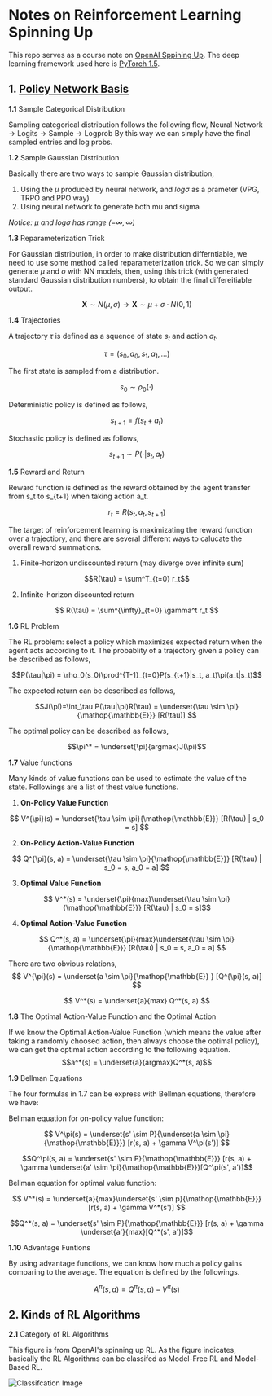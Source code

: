 # Notes on Reinforcement Learning Spinning Up

This repo serves as a course note on [OpenAI Sppining Up](https://spinningup.openai.com/en/latest/).
The deep learning framework used here is [PyTorch 1.5](https://https://pytorch.org/).

## 1. [Policy Network Basis](./intro_policynet/policy.py)

**1.1** Sample Categorical Distribution

Sampling categorical distribution follows the following flow,
Neural Network -> Logits -> Sample -> Logprob
By this way we can simply have the final sampled entries and log probs.

**1.2** Sample Gaussian Distribution

Basically there are two ways to sample Gaussian distribution,

1. Using the $\mu$ produced by neural network, and $log \sigma$ as a prameter (VPG, TRPO and PPO way)
2. Using neural network to generate both mu and sigma

*Notice: $\mu$ and $log \sigma$ has range $(-\infty, \infty)$*

**1.3** Reparameterization Trick

For Gaussian distribution, in order to make distribution differntiable, we need to use some method called reparameterization trick. So we can simply generate $\mu$ and $\sigma$ with NN models, then, using this trick (with generated standard Gaussian distribution numbers), to obtain the final differeitiable output.

$$\mathbf{X} \sim N(\mu, \sigma) \to \mathbf{X} \sim \mu + \sigma \cdot N(0, 1) $$

**1.4** Trajectories

A trajectory $\tau$ is defined as a squence of state $s_t$ and action $a_t$.

$$ \tau = (s_0, a_0, s_1, a_1, ...)$$

The first state is sampled from a distribution.

$$ s_0 \sim \rho_0(\cdot)$$

Deterministic policy is defined as follows,

$$s_{t+1} = f(s_t + a_t)$$

Stochastic policy is defined as follows,

$$s_{t+1} \sim P(\cdot | s_t, a_t)$$

**1.5** Reward and Return

Reward function is defined as the reward obtained by the agent transfer from s_t to s_{t+1} when taking action a_t.

$$r_t = R(s_t, a_t, s_{t+1})$$

The target of reinforcement learning is maximizating the reward function over a trajectiory, and there are several different ways to calucate the overall reward summations.

1. Finite-horizon undiscounted return (may diverge over infinite sum)

$$R(\tau) = \sum^T_{t=0} r_t$$

2. Infinite-horizon discounted return

$$ R(\tau) = \sum^{\infty}_{t=0} \gamma^t r_t $$

**1.6** RL Problem

The RL problem: select a policy which maximizes expected return when the agent acts according to it. 
The probablity of a trajectory given a policy can be described as follows,

$$P(\tau|\pi) = \rho_0(s_0)\prod^{T-1}_{t=0}P(s_{t+1}|s_t, a_t)\pi(a_t|s_t)$$

The expected return can be described as follows,

$$J(\pi)=\int_\tau P(\tau|\pi)R(\tau) = \underset{\tau \sim \pi}{\mathop{\mathbb{E}}} [R(\tau)] $$

The optimal policy can be described as follows,

$$\pi^* = \underset{\pi}{argmax}J(\pi)$$

**1.7** Value functions

Many kinds of value functions can be used to estimate the value of the state. Followings are a list of thest value functions.

1. **On-Policy Value Function**

$$ V^{\pi}(s) =  \underset{\tau \sim \pi}{\mathop{\mathbb{E}}} [R(\tau) | s_0 = s] $$

2. **On-Policy Action-Value Function**

$$ Q^{\pi}(s, a) = \underset{\tau \sim \pi}{\mathop{\mathbb{E}}} [R(\tau) | s_0 = s, a_0 = a] $$

3. **Optimal Value Function**
 
$$ V^*(s) =  \underset{\pi}{max}\underset{\tau \sim \pi}{\mathop{\mathbb{E}}} [R(\tau) | s_0 = s]$$

4. **Optimal Action-Value Function**

$$ Q^*(s, a) = \underset{\pi}{max}\underset{\tau \sim \pi}{\mathop{\mathbb{E}}} [R(\tau) | s_0 = s, a_0 = a] $$

There are two obvious relations,
$$ V^{\pi}(s) = \underset{a \sim \pi}{\mathop{\mathbb{E}} } [Q^{\pi}(s, a)] $$

$$  V^*(s) = \underset{a}{max}  Q^*(s, a) $$

**1.8** The Optimal Action-Value Function and the Optimal Action

If we know the Optimal Action-Value Function (which means the value after taking a randomly choosed action, then always choose the optimal policy), we can get the optimal action according to the following equation.
$$a^*(s) = \underset{a}{argmax}Q^*(s, a)$$

**1.9** Bellman Equations

The four formulas in 1.7 can be express with Bellman equations, therefore we have:

Bellman equation for on-policy value function:

$$ V^\pi(s) = \underset{s' \sim P}{\underset{a \sim \pi}{\mathop{\mathbb{E}}}} [r(s, a) + \gamma V^\pi(s')] $$

$$Q^\pi(s, a) = \underset{s' \sim P}{\mathop{\mathbb{E}}} [r(s, a) + \gamma \underset{a' \sim \pi}{\mathop{\mathbb{E}}}[Q^\pi(s', a')]$$

Bellman equation for optimal value function:

$$ V^*(s) = \underset{a}{max}\underset{s' \sim p}{\mathop{\mathbb{E}}} [r(s, a) + \gamma V^*(s')] $$

$$Q^*(s, a) = \underset{s' \sim P}{\mathop{\mathbb{E}}} [r(s, a) + \gamma \underset{a'}{max}[Q^*(s', a')]$$

**1.10** Advantage Funtions

By using advantage functions, we can know how much a policy gains comparing to the average. The equation is defined by the followings.

$$ A^\pi(s, a) = Q^\pi(s, a) - V^\pi(s)$$

##  2. Kinds of RL Algorithms

**2.1** Category of RL Algorithms

This figure is from OpenAI's spinning up RL. As the figure indicates, basically the RL Algorithms can be classifed as Model-Free RL and Model-Based RL.

![Classifcation Image](https://spinningup.openai.com/en/latest/_images/rl_algorithms_9_15.svg)